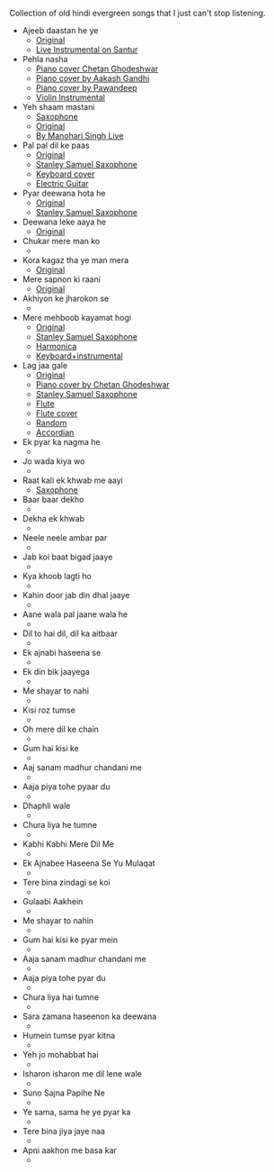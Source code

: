 Collection of old hindi evergreen songs that I just can't stop listening.

* Ajeeb daastan he ye
  * [Original](https://www.youtube.com/watch?v=PmgVX-0W3vk)
  * [Live Instrumental on Santur](https://www.youtube.com/watch?v=wqEruzjSHqk)
* Pehla nasha
  * [Piano cover Chetan Ghodeshwar](https://www.youtube.com/watch?v=xlqXsIY9Sp0)
  * [Piano cover by Aakash Gandhi](https://www.youtube.com/watch?v=KpGhw6bdmEQ)
  * [Piano cover by Pawandeep](https://www.youtube.com/watch?v=E0ovopC6-gw)
  * [Violin Instrumental](https://www.youtube.com/watch?v=CGV7073OdMU)
* Yeh shaam mastani
  * [Saxophone](https://www.youtube.com/watch?v=oowWuJRh_G8#t=04m43s)
  * [Original](https://www.youtube.com/watch?v=YVKQSKcRtCI)
  * [By Manohari Singh Live](https://www.youtube.com/watch?v=aUPS6a9TfIQ)
* Pal pal dil ke paas
  * [Original](https://www.youtube.com/watch?v=SxG5AVjtoOQ)
  * [Stanley Samuel Saxophone](https://www.youtube.com/watch?v=Uge-iItQYVg)
  * [Keyboard cover](https://www.youtube.com/watch?v=Jm8TSeiKYS4)
  * [Electric Guitar](https://www.youtube.com/watch?v=u7f537oKhQs)
* Pyar deewana hota he
  * [Original](https://www.youtube.com/watch?v=vthBf4v_wtU)
  * [Stanley Samuel Saxophone](https://www.youtube.com/watch?v=KWdr0uc6bcM)
* Deewana leke aaya he
  * [Original](https://www.youtube.com/watch?v=TPmr9IjkHMA)
* Chukar mere man ko
  * []()
* Kora kagaz tha ye man mera
  * [Original](https://www.youtube.com/watch?v=CpYQACHif3c)
* Mere sapnon ki raani
  * [Original](https://www.youtube.com/watch?v=ZzoOv5K9Qik)
* Akhiyon ke jharokon se
  * []()
* Mere mehboob kayamat hogi
  * [Original](https://www.youtube.com/watch?v=CeS-9hMSrvA)
  * [Stanley Samuel Saxophone](https://www.youtube.com/watch?v=MlI_emKXVzA)
  * [Harmonica](https://www.youtube.com/watch?v=znZYGWLCNI8)
  * [Keyboard+instrumental](https://www.youtube.com/watch?v=DYn8WlYLNAs)
* Lag jaa gale
  * [Original](https://www.youtube.com/watch?v=e_O7KA1_p2U)
  * [Piano cover by Chetan Ghodeshwar](https://www.youtube.com/watch?v=O72k3aYQZKA)
  * [Stanley Samuel Saxophone](https://www.youtube.com/watch?v=g8JBFS2vhjo)
  * [Flute](https://www.youtube.com/watch?v=JaO9YrEC6KE)
  * [Flute cover](https://www.youtube.com/watch?v=U4JZqv9yWSw)
  * [Random](https://www.youtube.com/watch?v=dVshdXGmT-4)
  * [Accordian](https://www.youtube.com/watch?v=54WTuDrA2Lo)
* Ek pyar ka nagma he
  * []()
* Jo wada kiya wo
  * []()
* Raat kali ek khwab me aayi
  * [Saxophone](https://www.youtube.com/watch?v=oowWuJRh_G8#t=24m22s)
* Baar baar dekho
  * []()
* Dekha ek khwab
  * []()
* Neele neele ambar par
  * []()
* Jab koi baat bigad jaaye
  * []()
* Kya khoob lagti ho
  * []()
* Kahin door jab din dhal jaaye
  * []()
* Aane wala pal jaane wala he
  * []()
* Dil to hai dil, dil ka aitbaar
  * []()
* Ek ajnabi haseena se
  * []()
* Ek din bik jaayega
  * []()
* Me shayar to nahi
  * []()
* Kisi roz tumse
  * []()
* Oh mere dil ke chain
  * []()
* Gum hai kisi ke
  * []()
* Aaj sanam madhur chandani me
  * []()
* Aaja piya tohe pyaar du
  * []()
* Dhaphli wale
  * []()
* Chura liya he tumne
  * []()
* Kabhi Kabhi Mere Dil Me
  * []()
* Ek Ajnabee Haseena Se Yu Mulaqat
  * []()
* Tere bina zindagi se koi
  * []()
* Gulaabi Aakhein
  * []()
* Me shayar to nahin
  * []()
* Gum hai kisi ke pyar mein
  * []()
* Aaja sanam madhur chandani me
  * []()
* Aaja piya tohe pyar du
  * []()
* Chura liya hai tumne
  * []()
* Sara zamana haseenon ka deewana
  * []()
* Humein tumse pyar kitna
  * []()
* Yeh jo mohabbat hai
  * []()
* Isharon isharon me dil lene wale
  * []()
* Suno Sajna Papihe Ne
  * []()
* Ye sama, sama he ye pyar ka
  * []()
* Tere bina jiya jaye naa
  * []()
* Apni aakhon me basa kar
  * []()
